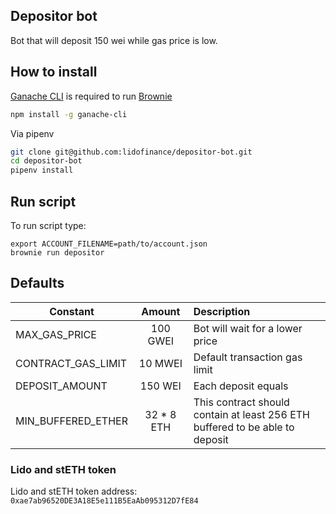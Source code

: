 ## Depositor bot
Bot that will deposit 150 wei while gas price is low.

## How to install

[Ganache CLI](https://github.com/trufflesuite/ganache-cli) is required to run [Brownie](https://github.com/eth-brownie/brownie)

```bash 
npm install -g ganache-cli
```

Via pipenv
```bash
git clone git@github.com:lidofinance/depositor-bot.git
cd depositor-bot
pipenv install
```

## Run script

To run script type:
```
export ACCOUNT_FILENAME=path/to/account.json
brownie run depositor
```

## Defaults

| Constant                      | Amount     | Description |
| -------------                 | :--------: | :-----|
| MAX_GAS_PRICE                 | 100 GWEI   | Bot will wait for a lower price |
| CONTRACT_GAS_LIMIT            | 10 MWEI    | Default transaction gas limit |
| DEPOSIT_AMOUNT                | 150 WEI    | Each deposit equals |
| MIN_BUFFERED_ETHER            | 32 * 8 ETH | This contract should contain at least 256 ETH <br>buffered to be able to deposit |


### Lido and stETH token

Lido and stETH token address: `0xae7ab96520DE3A18E5e111B5EaAb095312D7fE84`
